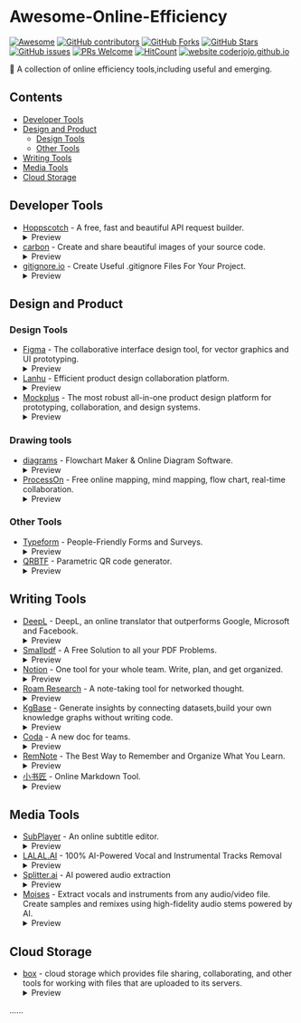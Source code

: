 # Awesome-Online-Efficiency
[![Awesome](https://awesome.re/badge.svg)](https://awesome.re) [![GitHub contributors](https://img.shields.io/github/contributors/Awesome-Online-Efficiency/Awesome-Online-Efficiency)](https://github.com/Awesome-Online-Efficiency/Awesome-Online-Efficiency/graphs/contributors) [![GitHub Forks](https://img.shields.io/github/forks/Awesome-Online-Efficiency/Awesome-Online-Efficiency)](https://github.com/Awesome-Online-Efficiency/Awesome-Online-Efficiency/network/members) [![GitHub Stars](https://img.shields.io/github/stars/Awesome-Online-Efficiency/Awesome-Online-Efficiency)](https://github.com/Awesome-Online-Efficiency/Awesome-Online-Efficiency/stargazers) [![GitHub issues](https://img.shields.io/github/issues/Awesome-Online-Efficiency/Awesome-Online-Efficiency)](https://github.com/Awesome-Online-Efficiency/Awesome-Online-Efficiency/issues) [![PRs Welcome](https://img.shields.io/badge/PRs-welcome-green)](https://github.com/Awesome-Online-Efficiency/Awesome-Online-Efficiency/pulls) [![HitCount](https://views.whatilearened.today/views/github/Awesome-Online-Efficiency/Awesome-Online-Efficiency.svg)](https://github.com/Awesome-Online-Efficiency) [![website coderjojo.github.io](https://img.shields.io/website-up-down-green-red/https/awesome-online-efficiency.github.io/Awesome-Online-Efficiency.svg)](https://awesome-online-efficiency.github.io/Awesome-Online-Efficiency/)

🧰 A collection of online efficiency tools,including useful and emerging.

## Contents

- [Developer Tools](#developer-tools)
- [Design and Product](#design-and-product)
    - [Design Tools](#design-tools)
    - [Other Tools](#other-tools)
- [Writing Tools](#writing-tools)
- [Media Tools](#media-tools)
- [Cloud Storage](#cloud-storage)

## Developer Tools

* [Hoppscotch](https://hoppscotch.io/) - A free, fast and beautiful API request builder.
    <details>
        <summary>Preview</summary>
        <img src="Previews/hoppscotch.png">
    </details>
* [carbon](https://carbon.now.sh/) - Create and share beautiful images of your source code.
    <details>
        <summary>Preview</summary>
        <img src="Previews/carbon.png">
    </details>
* [gitignore.io](https://www.toptal.com/developers/gitignore/) - Create Useful .gitignore Files For Your Project.
    <details>
        <summary>Preview</summary>
        <img src="Previews/gitignore.png">
    </details>

## Design and Product

### Design Tools

* [Figma](https://www.figma.com/) - The collaborative interface design tool, for vector graphics and UI prototyping.
    <details>
        <summary>Preview</summary>
        <img src="Previews/figma.png">
    </details>
* [Lanhu](https://lanhuapp.com/) - Efficient product design collaboration platform.
    <details>
        <summary>Preview</summary>
        <img src="Previews/lanhu.png">
    </details>
* [Mockplus](https://www.mockplus.com/) - The most robust all-in-one product design platform for prototyping, collaboration, and design systems.
    <details>
        <summary>Preview</summary>
        <img src="Previews/mockplus.png">
    </details>

### Drawing tools

* [diagrams](https://app.diagrams.net/) - Flowchart Maker & Online Diagram Software.
    <details>
        <summary>Preview</summary>
        <img src="Previews/diagrams.png">
    </details>
* [ProcessOn](https://www.processon.com/) - Free online mapping, mind mapping, flow chart, real-time collaboration.
    <details>
        <summary>Preview</summary>
        <img src="Previews/processon`.png">
    </details>
    
### Other Tools
* [Typeform](https://www.typeform.com/) - People-Friendly Forms and Surveys.
    <details>
        <summary>Preview</summary>
        <img src="Previews/typefrom.png">
    </details>
* [QRBTF](https://qrbtf.com/) - Parametric QR code generator.
    <details>
        <summary>Preview</summary>
        <img src="Previews/qrbtf.png">
    </details>

## Writing Tools

* [DeepL](https://www.deepl.com/translator/) - DeepL, an online translator that outperforms Google, Microsoft and Facebook.
    <details>
        <summary>Preview</summary>
        <img src="Previews/deepl.png">
    </details>
* [Smallpdf](https://smallpdf.com/cn) - A Free Solution to all your PDF Problems.
    <details>
        <summary>Preview</summary>
        <img src="Previews/smallpdf.png">
    </details>
* [Notion](https://www.notion.so/) - One tool for your whole team. Write, plan, and get organized.
    <details>
        <summary>Preview</summary>
        <img src="Previews/notion.png">
    </details>
* [Roam Research](https://roamresearch.com/) - A note-taking tool
for networked thought.
    <details>
        <summary>Preview</summary>
        <img src="Previews/roamresearch.png">
    </details>
* [KgBase](https://www.kgbase.com/) - Generate insights by connecting datasets,build your own knowledge graphs without writing code.
    <details>
        <summary>Preview</summary>
        <img src="Previews/kgbase.png">
    </details>
* [Coda](https://coda.io/welcome) - A new doc for teams.
    <details>
        <summary>Preview</summary>
        <img src="Previews/coda.png">
    </details>
* [RemNote](https://www.remnote.io/) - The Best Way to Remember and Organize What You Learn.
    <details>
        <summary>Preview</summary>
        <img src="Previews/remnote.png">
    </details>
* [小书匠](https://markdown.xiaoshujiang.com/) - Online Markdown Tool.
    <details>
        <summary>Preview</summary>
        <img src="Previews/xiaoshujiang.png">
    </details>
    
## Media Tools

* [SubPlayer](https://subplayer.js.org/) - An online subtitle editor.
    <details>
        <summary>Preview</summary>
        <img src="Previews/subplayer.png">
    </details>
* [LALAL.AI](https://www.lalal.ai/) - 100% AI-Powered Vocal and Instrumental Tracks Removal
    <details>
        <summary>Preview</summary>
        <img src="Previews/lalalai.png">
    </details>
* [Splitter.ai](https://www.splitter.ai/) - AI powered audio extraction
    <details>
        <summary>Preview</summary>
        <img src="Previews/splitterai.png">
    </details>
* [Moises](https://moises.ai/zh-cn/) - Extract vocals and instruments from any audio/video file. Create samples and remixes using high-fidelity audio stems powered by AI.
    <details>
        <summary>Preview</summary>
        <img src="Previews/moisesai.png">
    </details>
    
## Cloud Storage

* [box](https://www.box.com/home/) -  cloud storage which provides file sharing, collaborating, and other tools for working with files that are uploaded to its servers.
    <details>
        <summary>Preview</summary>
        <img src="Previews/box.png">
    </details>

......